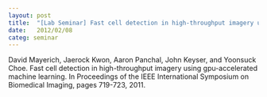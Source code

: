 ```yaml
---
layout: post
title:  "[Lab Seminar] Fast cell detection in high-throughput imagery using gpu-accelerated machine learning"
date:   2012/02/08
categ: seminar
---
```




David Mayerich, Jaerock Kwon, Aaron Panchal, John Keyser, and Yoonsuck Choe. Fast cell detection in high-throughput imagery using gpu-accelerated machine learning. In Proceedings of the IEEE International Symposium on Biomedical Imaging, pages 719-723, 2011.





 

